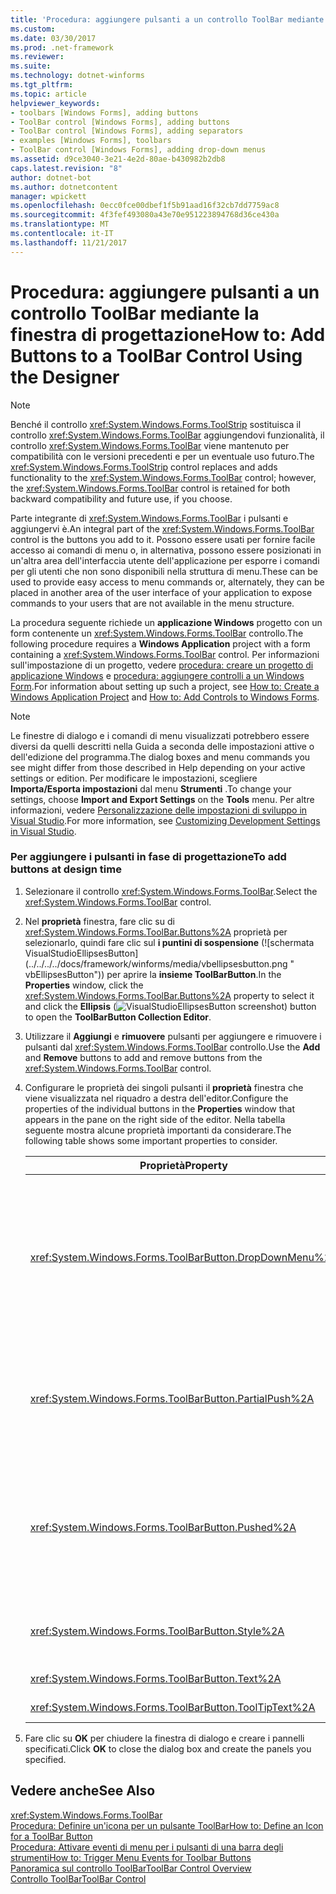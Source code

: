 ```yaml
---
title: 'Procedura: aggiungere pulsanti a un controllo ToolBar mediante la finestra di progettazione'
ms.custom: 
ms.date: 03/30/2017
ms.prod: .net-framework
ms.reviewer: 
ms.suite: 
ms.technology: dotnet-winforms
ms.tgt_pltfrm: 
ms.topic: article
helpviewer_keywords:
- toolbars [Windows Forms], adding buttons
- ToolBar control [Windows Forms], adding buttons
- ToolBar control [Windows Forms], adding separators
- examples [Windows Forms], toolbars
- ToolBar control [Windows Forms], adding drop-down menus
ms.assetid: d9ce3040-3e21-4e2d-80ae-b430982b2db8
caps.latest.revision: "8"
author: dotnet-bot
ms.author: dotnetcontent
manager: wpickett
ms.openlocfilehash: 0ecc0fce00dbef1f5b91aad16f32cb7dd7759ac8
ms.sourcegitcommit: 4f3fef493080a43e70e951223894768d36ce430a
ms.translationtype: MT
ms.contentlocale: it-IT
ms.lasthandoff: 11/21/2017
---
```

# <a name="how-to-add-buttons-to-a-toolbar-control-using-the-designer"></a><span data-ttu-id="9470e-102">Procedura: aggiungere pulsanti a un controllo ToolBar mediante la finestra di progettazione</span><span class="sxs-lookup"><span data-stu-id="9470e-102">How to: Add Buttons to a ToolBar Control Using the Designer</span></span>
> [!NOTE]
>  <span data-ttu-id="9470e-103">Benché il controllo <xref:System.Windows.Forms.ToolStrip> sostituisca il controllo <xref:System.Windows.Forms.ToolBar> aggiungendovi funzionalità, il controllo <xref:System.Windows.Forms.ToolBar> viene mantenuto per compatibilità con le versioni precedenti e per un eventuale uso futuro.</span><span class="sxs-lookup"><span data-stu-id="9470e-103">The <xref:System.Windows.Forms.ToolStrip> control replaces and adds functionality to the <xref:System.Windows.Forms.ToolBar> control; however, the <xref:System.Windows.Forms.ToolBar> control is retained for both backward compatibility and future use, if you choose.</span></span>  
  
 <span data-ttu-id="9470e-104">Parte integrante di <xref:System.Windows.Forms.ToolBar> i pulsanti e aggiungervi è.</span><span class="sxs-lookup"><span data-stu-id="9470e-104">An integral part of the <xref:System.Windows.Forms.ToolBar> control is the buttons you add to it.</span></span> <span data-ttu-id="9470e-105">Possono essere usati per fornire facile accesso ai comandi di menu o, in alternativa, possono essere posizionati in un'altra area dell'interfaccia utente dell'applicazione per esporre i comandi per gli utenti che non sono disponibili nella struttura di menu.</span><span class="sxs-lookup"><span data-stu-id="9470e-105">These can be used to provide easy access to menu commands or, alternately, they can be placed in another area of the user interface of your application to expose commands to your users that are not available in the menu structure.</span></span>  
  
 <span data-ttu-id="9470e-106">La procedura seguente richiede un **applicazione Windows** progetto con un form contenente un <xref:System.Windows.Forms.ToolBar> controllo.</span><span class="sxs-lookup"><span data-stu-id="9470e-106">The following procedure requires a **Windows Application** project with a form containing a <xref:System.Windows.Forms.ToolBar> control.</span></span> <span data-ttu-id="9470e-107">Per informazioni sull'impostazione di un progetto, vedere [procedura: creare un progetto di applicazione Windows](http://msdn.microsoft.com/en-us/b2f93fed-c635-4705-8d0e-cf079a264efa) e [procedura: aggiungere controlli a un Windows Form](../../../../docs/framework/winforms/controls/how-to-add-controls-to-windows-forms.md).</span><span class="sxs-lookup"><span data-stu-id="9470e-107">For information about setting up such a project, see [How to: Create a Windows Application Project](http://msdn.microsoft.com/en-us/b2f93fed-c635-4705-8d0e-cf079a264efa) and [How to: Add Controls to Windows Forms](../../../../docs/framework/winforms/controls/how-to-add-controls-to-windows-forms.md).</span></span>  
  
> [!NOTE]
>  <span data-ttu-id="9470e-108">Le finestre di dialogo e i comandi di menu visualizzati potrebbero essere diversi da quelli descritti nella Guida a seconda delle impostazioni attive o dell'edizione del programma.</span><span class="sxs-lookup"><span data-stu-id="9470e-108">The dialog boxes and menu commands you see might differ from those described in Help depending on your active settings or edition.</span></span> <span data-ttu-id="9470e-109">Per modificare le impostazioni, scegliere **Importa/Esporta impostazioni** dal menu **Strumenti** .</span><span class="sxs-lookup"><span data-stu-id="9470e-109">To change your settings, choose **Import and Export Settings** on the **Tools** menu.</span></span> <span data-ttu-id="9470e-110">Per altre informazioni, vedere [Personalizzazione delle impostazioni di sviluppo in Visual Studio](http://msdn.microsoft.com/en-us/22c4debb-4e31-47a8-8f19-16f328d7dcd3).</span><span class="sxs-lookup"><span data-stu-id="9470e-110">For more information, see [Customizing Development Settings in Visual Studio](http://msdn.microsoft.com/en-us/22c4debb-4e31-47a8-8f19-16f328d7dcd3).</span></span>  
  
### <a name="to-add-buttons-at-design-time"></a><span data-ttu-id="9470e-111">Per aggiungere i pulsanti in fase di progettazione</span><span class="sxs-lookup"><span data-stu-id="9470e-111">To add buttons at design time</span></span>  
  
1.  <span data-ttu-id="9470e-112">Selezionare il controllo <xref:System.Windows.Forms.ToolBar>.</span><span class="sxs-lookup"><span data-stu-id="9470e-112">Select the <xref:System.Windows.Forms.ToolBar> control.</span></span>  
  
2.  <span data-ttu-id="9470e-113">Nel **proprietà** finestra, fare clic su di <xref:System.Windows.Forms.ToolBar.Buttons%2A> proprietà per selezionarlo, quindi fare clic sul **i puntini di sospensione** (![schermata VisualStudioEllipsesButton] (../../../../docs/framework/winforms/media/vbellipsesbutton.png " vbEllipsesButton")) per aprire la **insieme ToolBarButton**.</span><span class="sxs-lookup"><span data-stu-id="9470e-113">In the **Properties** window, click the <xref:System.Windows.Forms.ToolBar.Buttons%2A> property to select it and click the **Ellipsis** (![VisualStudioEllipsesButton screenshot](../../../../docs/framework/winforms/media/vbellipsesbutton.png "vbEllipsesButton")) button to open the **ToolBarButton Collection Editor**.</span></span>  
  
3.  <span data-ttu-id="9470e-114">Utilizzare il **Aggiungi** e **rimuovere** pulsanti per aggiungere e rimuovere i pulsanti dal <xref:System.Windows.Forms.ToolBar> controllo.</span><span class="sxs-lookup"><span data-stu-id="9470e-114">Use the **Add** and **Remove** buttons to add and remove buttons from the <xref:System.Windows.Forms.ToolBar> control.</span></span>  
  
4.  <span data-ttu-id="9470e-115">Configurare le proprietà dei singoli pulsanti il **proprietà** finestra che viene visualizzata nel riquadro a destra dell'editor.</span><span class="sxs-lookup"><span data-stu-id="9470e-115">Configure the properties of the individual buttons in the **Properties** window that appears in the pane on the right side of the editor.</span></span> <span data-ttu-id="9470e-116">Nella tabella seguente mostra alcune proprietà importanti da considerare.</span><span class="sxs-lookup"><span data-stu-id="9470e-116">The following table shows some important properties to consider.</span></span>  
  
    |<span data-ttu-id="9470e-117">Proprietà</span><span class="sxs-lookup"><span data-stu-id="9470e-117">Property</span></span>|<span data-ttu-id="9470e-118">Descrizione</span><span class="sxs-lookup"><span data-stu-id="9470e-118">Description</span></span>|  
    |--------------|-----------------|  
    |<xref:System.Windows.Forms.ToolBarButton.DropDownMenu%2A>|<span data-ttu-id="9470e-119">Imposta il menu da visualizzare nel pulsante di menu a discesa della barra degli strumenti.</span><span class="sxs-lookup"><span data-stu-id="9470e-119">Sets the menu to be displayed in the drop-down toolbar button.</span></span> <span data-ttu-id="9470e-120">Pulsante della barra degli strumenti <xref:System.Windows.Forms.ToolBarButton.Style%2A> proprietà deve essere impostata su <xref:System.Windows.Forms.ToolBarButtonStyle.DropDownButton>.</span><span class="sxs-lookup"><span data-stu-id="9470e-120">The toolbar button's <xref:System.Windows.Forms.ToolBarButton.Style%2A> property must be set to <xref:System.Windows.Forms.ToolBarButtonStyle.DropDownButton>.</span></span> <span data-ttu-id="9470e-121">Questa proprietà accetta un'istanza di <xref:System.Windows.Forms.ContextMenu> classe come riferimento.</span><span class="sxs-lookup"><span data-stu-id="9470e-121">This property takes an instance of the <xref:System.Windows.Forms.ContextMenu> class as a reference.</span></span>|  
    |<xref:System.Windows.Forms.ToolBarButton.PartialPush%2A>|<span data-ttu-id="9470e-122">Determina se un interruttore della barra degli strumenti è parzialmente premuto.</span><span class="sxs-lookup"><span data-stu-id="9470e-122">Sets whether a toggle-style toolbar button is partially pushed.</span></span> <span data-ttu-id="9470e-123">Pulsante della barra degli strumenti <xref:System.Windows.Forms.ToolBarButton.Style%2A> proprietà deve essere impostata su <xref:System.Windows.Forms.ToolBarButtonStyle.ToggleButton>.</span><span class="sxs-lookup"><span data-stu-id="9470e-123">The toolbar button's <xref:System.Windows.Forms.ToolBarButton.Style%2A> property must be set to <xref:System.Windows.Forms.ToolBarButtonStyle.ToggleButton>.</span></span>|  
    |<xref:System.Windows.Forms.ToolBarButton.Pushed%2A>|<span data-ttu-id="9470e-124">Determina se un interruttore della barra degli strumenti è attualmente premuto.</span><span class="sxs-lookup"><span data-stu-id="9470e-124">Sets whether a toggle-style toolbar button is currently in the pushed state.</span></span> <span data-ttu-id="9470e-125">Pulsante della barra degli strumenti <xref:System.Windows.Forms.ToolBarButton.Style%2A> proprietà deve essere impostata su <xref:System.Windows.Forms.ToolBarButtonStyle.ToggleButton> o <xref:System.Windows.Forms.ToolBarButtonStyle.PushButton>.</span><span class="sxs-lookup"><span data-stu-id="9470e-125">The toolbar button's <xref:System.Windows.Forms.ToolBarButton.Style%2A> property must be set to <xref:System.Windows.Forms.ToolBarButtonStyle.ToggleButton> or <xref:System.Windows.Forms.ToolBarButtonStyle.PushButton>.</span></span>|  
    |<xref:System.Windows.Forms.ToolBarButton.Style%2A>|<span data-ttu-id="9470e-126">Imposta lo stile del pulsante della barra degli strumenti.</span><span class="sxs-lookup"><span data-stu-id="9470e-126">Sets the style of the toolbar button.</span></span> <span data-ttu-id="9470e-127">Deve essere uno dei valori di <xref:System.Windows.Forms.ToolBarButtonStyle> enumerazione.</span><span class="sxs-lookup"><span data-stu-id="9470e-127">Must be one of the values in the <xref:System.Windows.Forms.ToolBarButtonStyle> enumeration.</span></span>|  
    |<xref:System.Windows.Forms.ToolBarButton.Text%2A>|<span data-ttu-id="9470e-128">La stringa di testo visualizzata dal pulsante.</span><span class="sxs-lookup"><span data-stu-id="9470e-128">The text string displayed by the button.</span></span>|  
    |<xref:System.Windows.Forms.ToolBarButton.ToolTipText%2A>|<span data-ttu-id="9470e-129">Il testo visualizzato come descrizione comando del pulsante.</span><span class="sxs-lookup"><span data-stu-id="9470e-129">The text that appears as a ToolTip for the button.</span></span>|  
  
5.  <span data-ttu-id="9470e-130">Fare clic su **OK** per chiudere la finestra di dialogo e creare i pannelli specificati.</span><span class="sxs-lookup"><span data-stu-id="9470e-130">Click **OK** to close the dialog box and create the panels you specified.</span></span>  
  
## <a name="see-also"></a><span data-ttu-id="9470e-131">Vedere anche</span><span class="sxs-lookup"><span data-stu-id="9470e-131">See Also</span></span>  
 <xref:System.Windows.Forms.ToolBar>  
 [<span data-ttu-id="9470e-132">Procedura: Definire un'icona per un pulsante ToolBar</span><span class="sxs-lookup"><span data-stu-id="9470e-132">How to: Define an Icon for a ToolBar Button</span></span>](../../../../docs/framework/winforms/controls/how-to-define-an-icon-for-a-toolbar-button.md)  
 [<span data-ttu-id="9470e-133">Procedura: Attivare eventi di menu per i pulsanti di una barra degli strumenti</span><span class="sxs-lookup"><span data-stu-id="9470e-133">How to: Trigger Menu Events for Toolbar Buttons</span></span>](../../../../docs/framework/winforms/controls/how-to-trigger-menu-events-for-toolbar-buttons.md)  
 [<span data-ttu-id="9470e-134">Panoramica sul controllo ToolBar</span><span class="sxs-lookup"><span data-stu-id="9470e-134">ToolBar Control Overview</span></span>](../../../../docs/framework/winforms/controls/toolbar-control-overview-windows-forms.md)  
 [<span data-ttu-id="9470e-135">Controllo ToolBar</span><span class="sxs-lookup"><span data-stu-id="9470e-135">ToolBar Control</span></span>](../../../../docs/framework/winforms/controls/toolbar-control-windows-forms.md)
